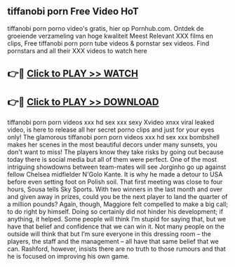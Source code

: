 ## tiffanobi porn Free Video HoT 

tiffanobi porn porno video's gratis, hier op Pornhub.com. Ontdek de groeiende verzameling van hoge kwaliteit Meest Relevant XXX films en clips,
Free tiffanobi porn porn tube videos & pornstar sex videos. Find pornstars and all their XXX videos to watch here


## 👉🔴 [Click to PLAY >> WATCH](http://us.freeplayer.one?title=tiffanobi_porn&ref=16D)

## 👉🔴 [Click to PLAY >> DOWNLOAD](http://us.freeplayer.one?title=tiffanobi_porn&ref=16D)


tiffanobi porn porn videos xxx hd sex xxx sexy Xvideo xnxx viral leaked video, is here to release all her secret porno clips and just for your eyes only! The glamorous tiffanobi porn porn videos xxx hd sex xxx bombshell makes her scenes in the most beautiful decors under many sunsets, you don't want to miss! The players know they take risks by going out because today there is social media but all of them were perfect. One of the most intriguing showdowns between team-mates will see Jorginho go up against fellow Chelsea midfielder N'Golo Kante. It is why he made a detour to USA before even setting foot on Polish soil. That first meeting was close to four hours, Sousa tells Sky Sports. With two winners in the last month and over and given away in prizes, could you be the next player to land the quarter of a million pounds? Again, though, Maggiore felt compelled to make a big call; to do right by himself. Doing so certainly did not hinder his development; if anything, it helped. Some people will think I’m stupid for saying that, but we have that belief and confidence that we can win it. Not many people on the outside will think that but I’m sure everyone in this dressing room – the players, the staff and the management – all have that same belief that we can. Rashford, however, insists there are no truth to those rumours and that he is focused on improving his own game.